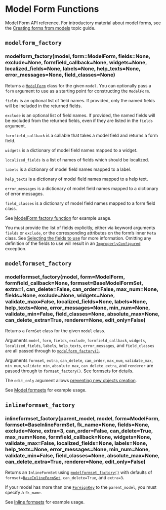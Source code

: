 # Model Form Functions

Model Form API reference. For introductory material about model forms, see the
[Creating forms from models](../../topics/forms/modelforms.md) topic guide.

<a id="module-django.forms.models"></a>

## `modelform_factory`

### modelform_factory(model, form=ModelForm, fields=None, exclude=None, formfield_callback=None, widgets=None, localized_fields=None, labels=None, help_texts=None, error_messages=None, field_classes=None)

Returns a [`ModelForm`](../../topics/forms/modelforms.md#django.forms.ModelForm) class for the given `model`.
You can optionally pass a `form` argument to use as a starting point for
constructing the `ModelForm`.

`fields` is an optional list of field names. If provided, only the named
fields will be included in the returned fields.

`exclude` is an optional list of field names. If provided, the named
fields will be excluded from the returned fields, even if they are listed
in the `fields` argument.

`formfield_callback` is a callable that takes a model field and returns
a form field.

`widgets` is a dictionary of model field names mapped to a widget.

`localized_fields` is a list of names of fields which should be localized.

`labels` is a dictionary of model field names mapped to a label.

`help_texts` is a dictionary of model field names mapped to a help text.

`error_messages` is a dictionary of model field names mapped to a
dictionary of error messages.

`field_classes` is a dictionary of model field names mapped to a form
field class.

See [ModelForm factory function](../../topics/forms/modelforms.md#modelforms-factory) for example usage.

You must provide the list of fields explicitly, either via keyword arguments
`fields` or `exclude`, or the corresponding attributes on the form’s
inner `Meta` class. See [Selecting the fields to use](../../topics/forms/modelforms.md#modelforms-selecting-fields) for more
information. Omitting any definition of the fields to use will result in
an [`ImproperlyConfigured`](../exceptions.md#django.core.exceptions.ImproperlyConfigured) exception.

## `modelformset_factory`

### modelformset_factory(model, form=ModelForm, formfield_callback=None, formset=BaseModelFormSet, extra=1, can_delete=False, can_order=False, max_num=None, fields=None, exclude=None, widgets=None, validate_max=False, localized_fields=None, labels=None, help_texts=None, error_messages=None, min_num=None, validate_min=False, field_classes=None, absolute_max=None, can_delete_extra=True, renderer=None, edit_only=False)

Returns a `FormSet` class for the given `model` class.

Arguments `model`, `form`, `fields`, `exclude`,
`formfield_callback`, `widgets`, `localized_fields`, `labels`,
`help_texts`, `error_messages`, and `field_classes` are all passed
through to [`modelform_factory()`](#django.forms.models.modelform_factory).

Arguments `formset`, `extra`, `can_delete`, `can_order`,
`max_num`, `validate_max`, `min_num`, `validate_min`,
`absolute_max`, `can_delete_extra`, and `renderer` are passed
through to [`formset_factory()`](formsets.md#django.forms.formsets.formset_factory). See
[formsets](../../topics/forms/formsets.md) for details.

The `edit_only` argument allows [preventing new objects creation](../../topics/forms/modelforms.md#model-formsets-edit-only).

See [Model formsets](../../topics/forms/modelforms.md#model-formsets) for example usage.

## `inlineformset_factory`

### inlineformset_factory(parent_model, model, form=ModelForm, formset=BaseInlineFormSet, fk_name=None, fields=None, exclude=None, extra=3, can_order=False, can_delete=True, max_num=None, formfield_callback=None, widgets=None, validate_max=False, localized_fields=None, labels=None, help_texts=None, error_messages=None, min_num=None, validate_min=False, field_classes=None, absolute_max=None, can_delete_extra=True, renderer=None, edit_only=False)

Returns an `InlineFormSet` using [`modelformset_factory()`](#django.forms.models.modelformset_factory) with
defaults of `formset=`[`BaseInlineFormSet`](../../topics/forms/modelforms.md#django.forms.models.BaseInlineFormSet),
`can_delete=True`, and `extra=3`.

If your model has more than one [`ForeignKey`](../models/fields.md#django.db.models.ForeignKey) to
the `parent_model`, you must specify a `fk_name`.

See [Inline formsets](../../topics/forms/modelforms.md#inline-formsets) for example usage.
